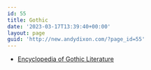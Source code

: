 ```yaml
---
id: 55
title: Gothic
date: '2023-03-17T13:39:40+00:00'
layout: page
guid: 'http://new.andydixon.com/?page_id=55'
---
```


- [Encyclopedia of Gothic Literature](https://occult.g8x2.ldn.idrivee2-23.com/Gothic/Encyclopedia%20of%20Gothic%20Literature.pdf)
